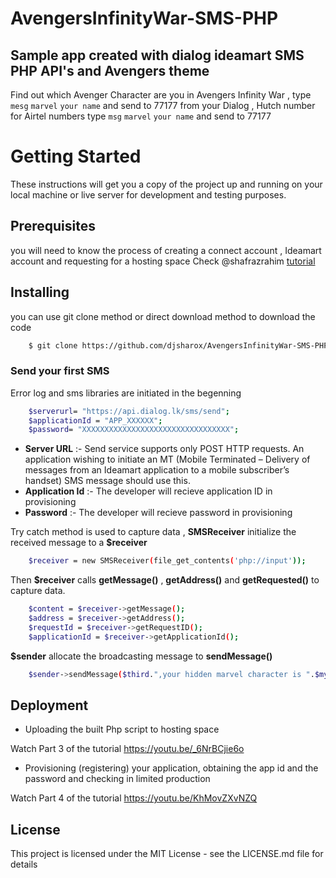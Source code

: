 # AvengersInfinityWar-SMS-PHP
## Sample app created with dialog ideamart SMS PHP API's  and Avengers theme
Find out which Avenger Character are you in Avengers Infinity War , type `mesg` `marvel` `your name` and send to 77177 from your Dialog , Hutch number  for  Airtel numbers type `msg` `marvel` `your name` and send to 77177



# Getting Started
These instructions will get you a copy of the project up and running on your local machine or live server for development and testing purposes.

## Prerequisites
you will need to know the process of creating a connect account , Ideamart account and requesting for a hosting space
Check @shafrazrahim [tutorial](https://youtu.be/4JLFjWp6mEw)

## Installing

you can use git clone method or direct download method to download the code
```sh
	$ git clone https://github.com/djsharox/AvengersInfinityWar-SMS-PHP.git
```
### Send your first SMS

Error log and sms libraries are initiated in the begenning 

```sh
	$serverurl= "https://api.dialog.lk/sms/send";
	$applicationId = "APP_XXXXXX";
	$password= "XXXXXXXXXXXXXXXXXXXXXXXXXXXXXXXXX";
```

- **Server URL** :- Send service supports only POST HTTP requests. An application wishing to initiate an MT (Mobile Terminated – Delivery of messages from an Ideamart application to a mobile subscriber’s handset) SMS message should use this.
- **Application Id** :- The developer will recieve application ID in provisioning
- **Password** :- The developer will recieve password in provisioning

Try catch method is used to capture data , **SMSReceiver** initialize the received message to a **$receiver** 
```sh
	$receiver = new SMSReceiver(file_get_contents('php://input'));
```
Then **$receiver** calls **getMessage()** , **getAddress()** and **getRequested()** to capture data.

```sh
	$content = $receiver->getMessage();
	$address = $receiver->getAddress();
	$requestId = $receiver->getRequestID();
	$applicationId = $receiver->getApplicationId();
```

 **$sender** allocate the broadcasting message to **sendMessage()** 

```sh
	$sender->sendMessage($third.",your hidden marvel character is ".$mycharacter,$address);
```

## Deployment
- Uploading the built Php script to hosting space

Watch Part 3 of the tutorial https://youtu.be/_6NrBCjie6o

- Provisioning (registering) your application, obtaining the app id and the password and checking in limited production

Watch Part 4 of the tutorial https://youtu.be/KhMovZXvNZQ

## License
This project is licensed under the MIT License - see the LICENSE.md file for details

